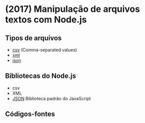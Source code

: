 # [](#header-1) (2017) Manipulação de arquivos textos com Node.js

## [](#header-2) Tipos de arquivos

- [csv](https://pt.wikipedia.org/wiki/Comma-separated_values) (Comma-separated values)
- [xml](https://pt.wikipedia.org/wiki/XML)
- [json](https://pt.wikipedia.org/wiki/JSON)

## [](#header-2) Bibliotecas do Node.js

- csv
- XML
- [JSON](https://developer.mozilla.org/en-US/docs/Web/JavaScript/Reference/Global_Objects/JSON) Biblioteca padrão do JavaScript

## [](#header-2) Códigos-fontes
